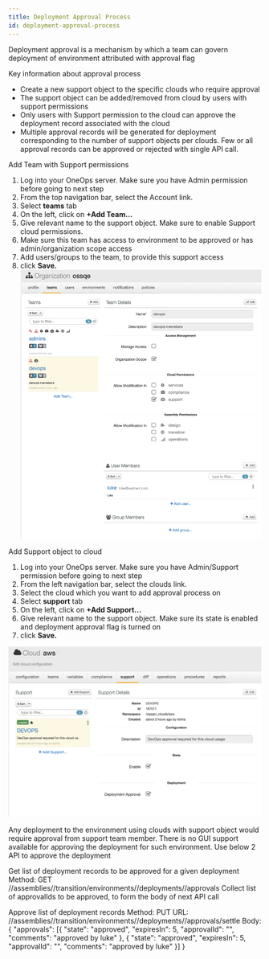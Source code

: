 ```yaml
---
title: Deployment Approval Process
id: deployment-approval-process
---
```


Deployment approval is a mechanism by which a team can govern deployment of environment attributed with approval flag

Key information about approval process
- Create a new support object to the specific clouds who require approval
- The support object can be added/removed from cloud by users with support permissions
- Only users with Support permission to the cloud can approve the deployment record associated with the cloud
- Multiple approval records will be generated for deployment corresponding to the number of support objects per clouds. Few or all approval records can be approved or rejected with single API call.

Add Team with Support permissions
1. Log into your OneOps server. Make sure you have Admin permission before going to next step
2. From the top navigation bar, select the Account link.
3. Select **teams** tab
4. On the left, click on **+Add Team...**
5. Give relevant name to the support object. Make sure to enable Support cloud permissions.
6. Make sure this team has access to environment to be approved or has admin/organization scope access
7. Add users/groups to the team, to provide this support access
7. click **Save.**
![](../../assets/local/images/support-permission-team-object.png)

Add Support object to cloud
1. Log into your OneOps server. Make sure you have Admin/Support permission before going to next step
2. From the left navigation bar, select the clouds link.
3. Select the cloud which you want to add approval process on
4. Select **support** tab
5. On the left, click on **+Add Support...**
6. Give relevant name to the support object. Make sure its state is enabled and deployment approval flag is turned on
7. click **Save.**

![](../../assets/local/images/cloud-support-object.png)

Any deployment to the environment using clouds with support object would require approval from support team member. There is no GUI support available for approving the deployment for such environment. Use below 2 API to approve the deployment

Get list of deployment records to be approved for a given deployment
Method: GET
<OneOps-URL>/<ORG-NAME>/assemblies/<ASSEMBLIY-NAME>/transition/environments/<ENVIRONMENT-NAME>/deployments/<DEPLOYMENT-ID>/approvals
Collect list of approvalIds to be approved, to form the body of next API call

Approve list of deployment records
Method: PUT
URL: <OneOps-URL>/<ORG-NAME>/assemblies/<ASSEMBLIY-NAME>/transition/environments/<ENVIRONMENT-NAME>/deployments/<DEPLOYMENT-ID>/approvals/settle
Body:
{
	"approvals": [{
		"state": "approved",
		"expiresIn": 5,
		"approvalId": "<APPROVAL-ID-1>",
		"comments": "approved by luke"
	}, {
		"state": "approved",
		"expiresIn": 5,
		"approvalId": "<APPROVAL-ID-2>",
		"comments": "approved by luke"
	}]
}
